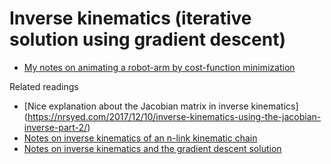 # Inverse kinematics (iterative solution using gradient descent)


- [My notes on animating a robot-arm by cost-function minimization](https://htmlpreview.github.io/?https://github.com/eraldoribeiro/invKinematicsFuncMin/blob/main/invKinematicsCostFunctionMin.html)

Related readings
- [Nice explanation about the Jacobian matrix in inverse kinematics] (https://nrsyed.com/2017/12/10/inverse-kinematics-using-the-jacobian-inverse-part-2/)
- [Notes on inverse kinematics of an n-link kinematic chain](http://what-when-how.com/advanced-methods-in-computer-graphics/kinematics-advanced-methods-in-computer-graphics-part-3/)
- [Notes on inverse kinematics and the gradient descent solution](http://stefanosnikolaidis.net/course-files/CS545/Lecture16.pdf)



